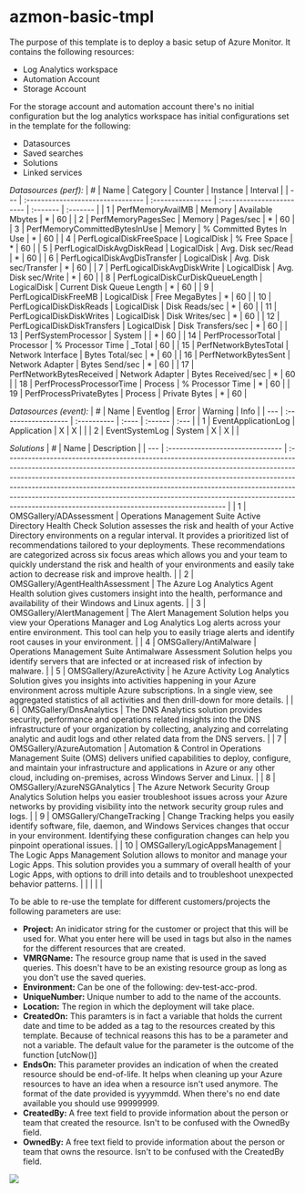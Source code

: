 # azmon-basic-tmpl

The purpose of this template is to deploy a basic setup of Azure Monitor. It contains the following resources:

- Log Analytics workspace
- Automation Account
- Storage Account

For the storage account and automation account there's no initial configuration but the log analytics workspace has initial configurations set in the template for the following:

- Datasources
- Saved searches
- Solutions
- Linked services

_Datasources (perf):_
| #   | Name                              | Category          | Counter                   | Instance | Interval |
| --- | :-------------------------------- | :---------------- | :------------------------ | :------- | :------- |
| 1   | PerfMemoryAvailMB                 | Memory            | Available Mbytes          | *        | 60       |
| 2   | PerfMemoryPagesSec                | Memory            | Pages/sec                 | *        | 60       |
| 3   | PerfMemoryCommittedBytesInUse     | Memory            | % Committed Bytes In Use  | *        | 60       |
| 4   | PerfLogicalDiskFreeSpace          | LogicalDisk       | % Free Space              | *        | 60       |
| 5   | PerfLogicalDiskAvgDiskRead        | LogicalDisk       | Avg. Disk sec/Read        | *        | 60       |
| 6   | PerfLogicalDiskAvgDisTransfer     | LogicalDisk       | Avg. Disk sec/Transfer    | *        | 60       |
| 7   | PerfLogicalDiskAvgDiskWrite       | LogicalDisk       | Avg. Disk sec/Write       | *        | 60       |
| 8   | PerfLogicalDiskCurDiskQueueLength | LogicalDisk       | Current Disk Queue Length | *        | 60       |
| 9   | PerfLogicalDiskFreeMB             | LogicalDisk       | Free MegaBytes            | *        | 60       |
| 10  | PerfLogicalDiskDiskReads          | LogicalDisk       | Disk Reads/sec            | *        | 60       |
| 11  | PerfLogicalDiskDiskWrites         | LogicalDisk       | Disk Writes/sec           | *        | 60       |
| 12  | PerfLogicalDiskDiskTransfers      | LogicalDisk       | Disk Transfers/sec        | *        | 60       |
| 13  | PerfSystemProcessor               | System            |                           | *        | 60       |
| 14  | PerfProcessorTotal                | Processor         | % Processor Time          | _Total   | 60       |
| 15  | PerfNetworkBytesTotal             | Network Interface | Bytes Total/sec           | *        | 60       |
| 16  | PerfNetworkBytesSent              | Network Adapter   | Bytes Send/sec            | *        | 60       |
| 17  | PerfNetworkBytesReceived          | Network Adapter   | Bytes Received/sec        | *        | 60       |
| 18  | PerfProcessProcessorTime          | Process           | % Processor Time          | *        | 60       |
| 19  | PerfProcessPrivateBytes           | Process           | Private Bytes             | *        | 60       |


_Datasources (event):_
| #   | Name                | Eventlog    | Error | Warning | Info |
| --- | :------------------ | :---------- | :---- | :------ | :--- |
| 1   | EventApplicationLog | Application | X     | X       |      |
| 2   | EventSystemLog      | System      | X     | X       |      |

_Solutions_
| #   | Name                             | Description                                                                                                                                                                                                                                                                                                                                                                                                                                                         |
| --- | :------------------------------- | :------------------------------------------------------------------------------------------------------------------------------------------------------------------------------------------------------------------------------------------------------------------------------------------------------------------------------------------------------------------------------------------------------------------------------------------------------------------ |
| 1   | OMSGallery/ADAssessment          | Operations Management Suite Active Directory Health Check Solution assesses the risk and health of your Active Directory environments on a regular interval. It provides a prioritized list of recommendations tailored to your deployments. These recommendations are categorized across six focus areas which allows you and your team to quickly understand the risk and health of your environments and easily take action to decrease risk and improve health. |
| 2   | OMSGallery/AgentHealthAssessment | The Azure Log Analytics Agent Health solution gives customers insight into the health, performance and availability of their Windows and Linux agents.                                                                                                                                                                                                                                                                                                              |
| 3   | OMSGallery/AlertManagement       | The Alert Management Solution helps you view your Operations Manager and Log Analytics Log alerts across your entire environment. This tool can help you to easily triage alerts and identify root causes in your environment.                                                                                                                                                                                                                                      |
| 4   | OMSGallery/AntiMalware           | Operations Management Suite Antimalware Assessment Solution helps you identify servers that are infected or at increased risk of infection by malware.                                                                                                                                                                                                                                                                                                              |
| 5   | OMSGallery/AzureActivity         | he Azure Activity Log Analytics Solution gives you insights into activities happening in your Azure environment across multiple Azure subscriptions. In a single view, see aggregated statistics of all activities and then drill-down for more details.                                                                                                                                                                                                            |
| 6   | OMSGallery/DnsAnalytics          | The DNS Analytics solution provides security, performance and operations related insights into the DNS infrastructure of your organization by collecting, analyzing and correlating analytic and audit logs and other related data from the DNS servers.                                                                                                                                                                                                            |
| 7   | OMSGallery/AzureAutomation       | Automation & Control in Operations Management Suite (OMS) delivers unified capabilities to deploy, configure, and maintain your infrastructure and applications in Azure or any other cloud, including on-premises, across Windows Server and Linux.                                                                                                                                                                                                                |
| 8   | OMSGallery/AzureNSGAnalytics     | The Azure Network Security Group Analytics Solution helps you easier troubleshoot issues across your Azure networks by providing visibility into the network security group rules and logs.                                                                                                                                                                                                                                                                         |
| 9   | OMSGallery/ChangeTracking        | Change Tracking helps you easily identify software, file, daemon, and Windows Services changes that occur in your environment. Identifying these configuration changes can help you pinpoint operational issues.                                                                                                                                                                                                                                                    |
| 10  | OMSGallery/LogicAppsManagement   | The Logic Apps Management Solution allows to monitor and manage your Logic Apps. This solution provides you a summary of overall health of your Logic Apps, with options to drill into details and to troubleshoot unexpected behavior patterns.                                                                                                                                                                                                                    |
|     |                                  |                                                                                                                                                                                                                                                                                                                                                                                                                                                                     |



To be able to re-use the template for different customers/projects the following parameters are use:

- **Project:** An inidicator string for the customer or project that this will be used for. What you enter here will be used in tags but also in the names for the different resources that are created.
- **VMRGName:** The resource group name that is used in the saved queries. This doesn't have to be an existing resource group as long as you don't use the saved queries.
- **Environment:** Can be one of the following: dev-test-acc-prod.
- **UniqueNumber:** Unique number to add to the name of the accounts.
- **Location:** The region in which the deployment will take place.
- **CreatedOn:** This paramters is in fact a variable that holds the current date and time to be added as a tag to the resources created by this template. Because of technical reasons this has to be a parameter and not a variable. The default value for the parameter is the outcome of the function [utcNow()]
- **EndsOn:** This parameter provides an indication of when the created resource should be end-of-life. It helps when cleaning up your Azure resources to have an idea when a resource isn't used anymore. The format of the date provided is yyyymmdd. When there's no end date available you should use 99999999.
- **CreatedBy:** A free text field to provide information about the person or team that created the resource. Isn't to be confused with the OwnedBy field.
- **OwnedBy:** A free text field to provide information about the person or team that owns the resource. Isn't to be confused with the CreatedBy field.

<a href="https://portal.azure.com/#create/Microsoft.Template/uri/https%3A%2F%2Fraw.githubusercontent.com%2Fmydur%2FARMtemplates%2Fmaster%2Fazmon-basic-tmpl%2F%5Fworking%2Ftemplate.json" target="_blank">
<img src="http://azuredeploy.net/deploybutton.png"/>
</a><br />
